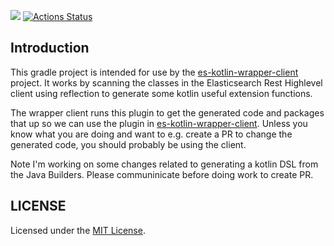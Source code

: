 [![](https://jitpack.io/v/jillesvangurp/es-kotlin-codegen-plugin.svg)](https://jitpack.io/#jillesvangurp/es-kotlin-codegen-plugin)
[![Actions Status](https://github.com/jillesvangurp/es-kotlin-codegen-plugin/workflows/CI-gradle-build/badge.svg)](https://github.com/jillesvangurp/es-kotlin-codegen-plugin/actions)

## Introduction

This gradle project is intended for use by the 
[es-kotlin-wrapper-client](https://github.com/jillesvangurp/es-kotlin-wrapper-client) project. It works by
scanning the classes in the Elasticsearch Rest Highlevel client using reflection to generate some kotlin 
useful extension functions.

The wrapper client runs this plugin to get the generated code and packages that up so we can use the plugin in  [es-kotlin-wrapper-client](https://github.com/jillesvangurp/es-kotlin-wrapper-client). Unless you
know what you are doing and want to e.g. create a PR to change the generated code, you should probably be using the client.

Note I'm working on some changes related to generating a kotlin DSL from the Java Builders. Please communinicate before doing work to create PR.

## LICENSE

Licensed under the [MIT License](LICENSE).
